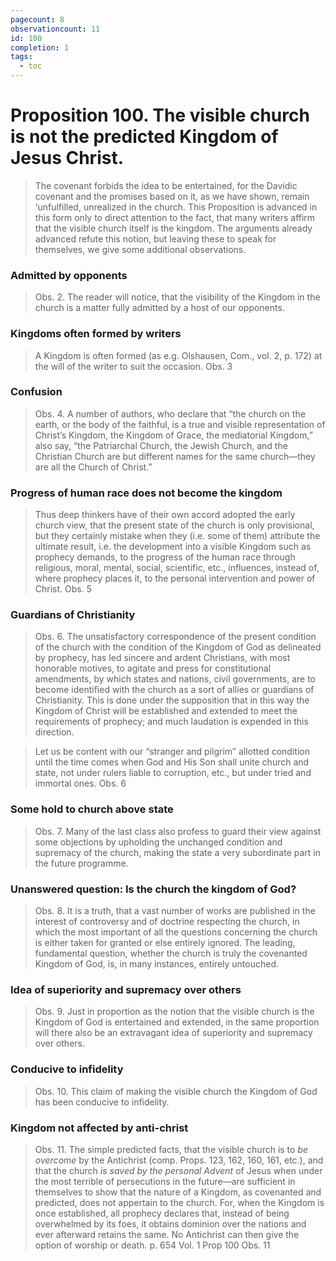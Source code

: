 ```yaml
---
pagecount: 8
observationcount: 11
id: 100
completion: 1
tags:
  - toc
---
```

# Proposition 100. The visible church is not the predicted Kingdom of Jesus Christ.

>The covenant forbids the idea to be entertained, for the Davidic covenant and the promises based on it, as we have shown, remain ‘unfulfilled, unrealized in the church. This Proposition is advanced in this form only to direct attention to the fact, that many writers affirm that the visible church itself is the kingdom. The arguments already advanced refute this notion, but leaving these to speak for themselves, we give some additional observations.
### Admitted by opponents
>Obs. 2. The reader will notice, that the visibility of the Kingdom in the church is a matter fully admitted by a host of our opponents.
### Kingdoms often formed by writers
>A Kingdom is often formed (as e.g. Olshausen, Com., vol. 2, p. 172) at the will of the writer to suit the occasion.
>Obs. 3
### Confusion
>Obs. 4. A number of authors, who declare that “the church on the earth, or the body of the faithful, is a true and visible representation of Christ’s Kingdom, the Kingdom of Grace, the mediatorial Kingdom,” also say, “the Patriarchal Church, the Jewish Church, and the Christian Church are but different names for the same church—they are all the Church of Christ.”
### Progress of human race does not become the kingdom
>Thus deep thinkers have of their own accord adopted the early church view, that the present state of the church is only provisional, but they certainly mistake when they (i.e. some of them) attribute the ultimate result, i.e. the development into a visible Kingdom such as prophecy demands, to the progress of the human race through religious, moral, mental, social, scientific, etc., influences, instead of, where prophecy places it, to the personal intervention and power of Christ.
>Obs. 5
### Guardians of Christianity
>Obs. 6. The unsatisfactory correspondence of the present condition of the church with the condition of the Kingdom of God as delineated by prophecy, has led sincere and ardent Christians, with most honorable motives, to agitate and press for constitutional amendments, by which states and nations, civil governments, are to become identified with the church as a sort of allies or guardians of Christianity. This is done under the supposition that in this way the Kingdom of Christ will be established and extended to meet the requirements of prophecy; and much laudation is expended in this direction.

>Let us be content with our “stranger and pilgrim” allotted condition until the time comes when God and His Son shall unite church and state, not under rulers liable to corruption, etc., but under tried and immortal ones.
>Obs. 6
### Some hold to church above state
>Obs. 7. Many of the last class also profess to guard their view against some objections by upholding the unchanged condition and supremacy of the church, making the state a very subordinate part in the future programme.
### Unanswered question: Is the church the kingdom of God?
>Obs. 8. It is a truth, that a vast number of works are published in the interest of controversy and of doctrine respecting the church, in which the most important of all the questions concerning the church is either taken for granted or else entirely ignored. The leading, fundamental question, whether the church is truly the covenanted Kingdom of God, is, in many instances, entirely untouched.
### Idea of superiority and supremacy over others 
>Obs. 9. Just in proportion as the notion that the visible church is the Kingdom of God is entertained and extended, in the same proportion will there also be an extravagant idea of superiority and supremacy over others.
### Conducive to infidelity
>Obs. 10. This claim of making the visible church the Kingdom of God has been conducive to infidelity.
### Kingdom not affected by anti-christ
>Obs. 11. The simple predicted facts, that the visible church is to *be overcome* by the Antichrist (comp. Props. 123, 162, 160, 161, etc.), and that the church *is saved by the personal Advent* of Jesus when under the most terrible of persecutions in the future—are sufficient in themselves to show that the nature of a Kingdom, as covenanted and predicted, does not appertain to the church. For, when the Kingdom is once established, all prophecy declares that, instead of being overwhelmed by its foes, it obtains dominion over the nations and ever afterward retains the same. No Antichrist can then give the option of worship or death.
>p. 654 Vol. 1 Prop 100 Obs. 11

